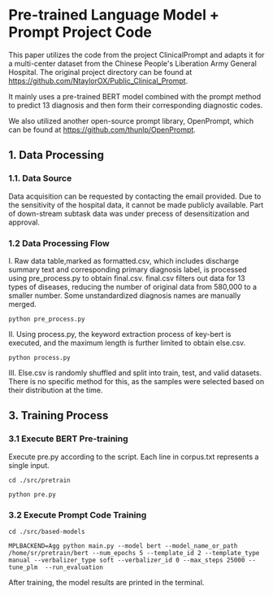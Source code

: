 # Pre-trained Language Model + Prompt Project Code

This paper utilizes the code from the project ClinicalPrompt and adapts it for a multi-center dataset from the Chinese People's Liberation Army General Hospital.
The original project directory can be found at https://github.com/NtaylorOX/Public_Clinical_Prompt.


It mainly uses a pre-trained BERT model combined with the prompt method to predict 13 diagnosis and then form their corresponding diagnostic codes.

We also utilized another open-source prompt library, OpenPrompt, which can be found at https://github.com/thunlp/OpenPrompt.

## 1. Data Processing
### 1.1. Data Source
Data acquisition can be requested by contacting the email provided. Due to the sensitivity of the hospital data, it cannot be made publicly available.
Part of down-stream subtask data was under precess of desensitization and approval. 

### 1.2 Data Processing Flow
I. Raw data table,marked as formatted.csv, which includes discharge summary text and corresponding primary diagnosis label, is processed using pre_process.py to obtain final.csv. final.csv filters out data for 13 types of diseases, reducing the number of original data from 580,000 to a smaller number. Some unstandardized diagnosis names are manually merged.

```
python pre_process.py
```

II. Using process.py, the keyword extraction process of key-bert is executed, and the maximum length is further limited to obtain else.csv.
```
python process.py
```

III. Else.csv is randomly shuffled and split into train, test, and valid datasets. There is no specific method for this, as the samples were selected based on their distribution at the time.

## 3. Training Process
### 3.1 Execute BERT Pre-training
Execute pre.py according to the script. Each line in corpus.txt represents a single input.

```
cd ./src/pretrain

python pre.py
```

### 3.2 Execute Prompt Code Training
```
cd ./src/based-models 

MPLBACKEND=Agg python main.py --model bert --model_name_or_path /home/sr/pretrain/bert --num_epochs 5 --template_id 2 --template_type manual --verbalizer_type soft --verbalizer_id 0 --max_steps 25000 --tune_plm  --run_evaluation
```
After training, the model results are printed in the terminal.
